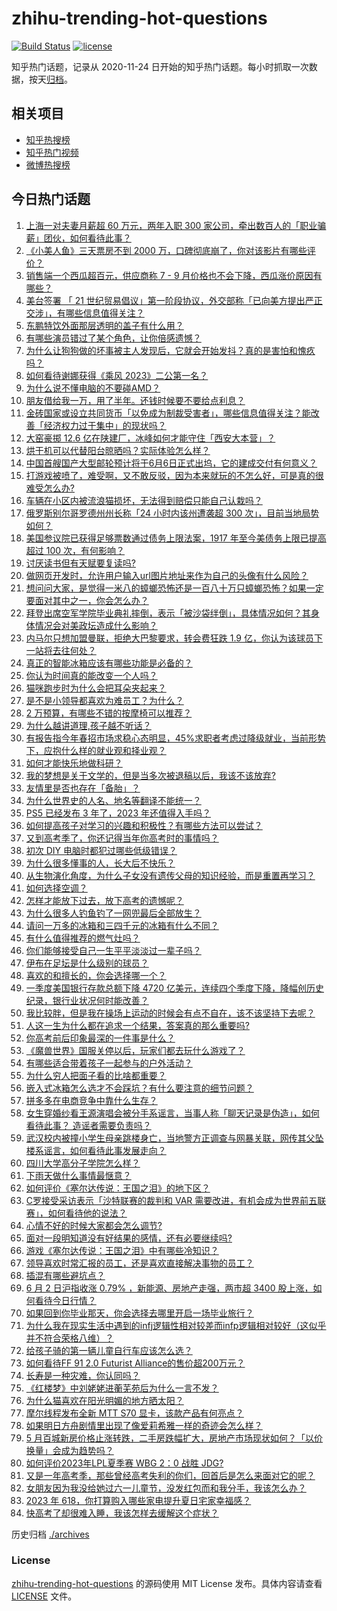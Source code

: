 # zhihu-trending-hot-questions

[![Build Status](https://github.com/justjavac/zhihu-trending-hot-questions/workflows/ci/badge.svg?branch=master)](https://github.com/justjavac/zhihu-trending-hot-questions/actions)
[![license](https://img.shields.io/github/license/justjavac/zhihu-trending-hot-questions)](https://github.com/justjavac/zhihu-trending-hot-questions/blob/master/LICENSE)

知乎热门话题，记录从 2020-11-24
日开始的知乎热门话题。每小时抓取一次数据，按天[归档](./archives)。

## 相关项目

- [知乎热搜榜](https://github.com/justjavac/zhihu-trending-top-search)
- [知乎热门视频](https://github.com/justjavac/zhihu-trending-hot-video)
- [微博热搜榜](https://github.com/justjavac/weibo-trending-hot-search)

## 今日热门话题

<!-- BEGIN -->
<!-- 最后更新时间 Sat Jun 03 2023 04:15:42 GMT+0800 (China Standard Time) -->

1. [上海一对夫妻月薪超 60 万元，两年入职 300 家公司，牵出数百人的「职业骗薪」团伙，如何看待此事？](https://www.zhihu.com/question/604403306)
1. [《小美人鱼》三天票房不到 2000 万，口碑彻底崩了，你对该影片有哪些评价？](https://www.zhihu.com/question/603592302)
1. [销售端一个西瓜超百元，供应商称 7 - 9 月价格也不会下降，西瓜涨价原因有哪些？](https://www.zhihu.com/question/604403671)
1. [美台签署 「 21 世纪贸易倡议」第一阶段协议，外交部称「已向美方提出严正交涉」，有哪些信息值得关注？](https://www.zhihu.com/question/604421093)
1. [东鹏特饮外面那层透明的盖子有什么用？](https://www.zhihu.com/question/39324406)
1. [有哪些演员错过了某个角色，让你倍感遗憾？](https://www.zhihu.com/question/41078046)
1. [为什么让狗狗做的坏事被主人发现后，它就会开始发抖？真的是害怕和愧疚吗？](https://www.zhihu.com/question/602543843)
1. [如何看待谢娜获得《乘风 2023》二公第一名？](https://www.zhihu.com/question/604406455)
1. [为什么说不懂电脑的不要碰AMD？](https://www.zhihu.com/question/337065369)
1. [朋友借给我一万，用了半年。还钱时候要不要给点利息？](https://www.zhihu.com/question/602415682)
1. [金砖国家或设立共同货币「以免成为制裁受害者」，哪些信息值得关注？能改善「经济权力过于集中」的现状吗？](https://www.zhihu.com/question/604423978)
1. [大窑豪掷 12.6 亿在陕建厂，冰峰如何才能守住「西安大本营」？](https://www.zhihu.com/question/604384904)
1. [烘干机可以代替阳台晾晒吗？实际体验怎么样？](https://www.zhihu.com/question/531431853)
1. [中国首艘国产大型邮轮预计将于6月6日正式出坞，它的建成交付有何意义？](https://www.zhihu.com/question/604235955)
1. [打游戏被喷了，难受啊，又不敢反驳，因为本来就玩的不怎么好，可是真的很难受怎么办?](https://www.zhihu.com/question/597043334)
1. [车辆在小区内被流浪猫损坏，无法得到赔偿只能自己认栽吗？](https://www.zhihu.com/question/601678131)
1. [俄罗斯别尔哥罗德州州长称「24 小时内该州遭袭超 300 次」，目前当地局势如何？](https://www.zhihu.com/question/603813963)
1. [美国参议院已获得足够票数通过债务上限法案，1917 年至今美债务上限已提高超过 100 次，有何影响？](https://www.zhihu.com/question/604393197)
1. [讨厌读书但有天赋要复读吗?](https://www.zhihu.com/question/603946748)
1. [做网页开发时，允许用户输入url图片地址来作为自己的头像有什么风险？](https://www.zhihu.com/question/603596848)
1. [想问问大家，是觉得一米八的蟑螂恐怖还是一百八十万只蟑螂恐怖？如果一定要面对其中之一，你会怎么办？](https://www.zhihu.com/question/600068717)
1. [拜登出席空军学院毕业典礼摔倒，表示「被沙袋绊倒」，具体情况如何？其身体情况会对美政坛造成什么影响？](https://www.zhihu.com/question/604374571)
1. [内马尔只想加盟曼联，拒绝大巴黎要求，转会费狂跌 1.9 亿，你认为该球员下一站将去往何处？](https://www.zhihu.com/question/604201925)
1. [真正的智能冰箱应该有哪些功能是必备的？](https://www.zhihu.com/question/33252592)
1. [你认为时间真的能改变一个人吗？](https://www.zhihu.com/question/602877976)
1. [猫咪跑步时为什么会把耳朵夹起来？](https://www.zhihu.com/question/602319410)
1. [是不是小领导都喜欢为难员工？为什么？](https://www.zhihu.com/question/603242743)
1. [2 万预算，有哪些不错的按摩椅可以推荐？](https://www.zhihu.com/question/598609511)
1. [为什么越讲道理,孩子越不听话？](https://www.zhihu.com/question/598809389)
1. [有报告指今年春招市场求稳心态明显，45%求职者考虑过降级就业，当前形势下，应抱什么样的就业观和择业观？](https://www.zhihu.com/question/604195542)
1. [如何才能快乐地做科研？](https://www.zhihu.com/question/452940941)
1. [我的梦想是关于文学的，但是当多次被退稿以后，我该不该放弃?](https://www.zhihu.com/question/604011027)
1. [友情里是否也存在「备胎」？](https://www.zhihu.com/question/603610520)
1. [为什么世界史的人名、地名等翻译不能统一？](https://www.zhihu.com/question/604024053)
1. [PS5 已经发布 3 年了，2023 年还值得入手吗？](https://www.zhihu.com/question/540585488)
1. [如何提高孩子对学习的兴趣和积极性？有哪些方法可以尝试？](https://www.zhihu.com/question/601429819)
1. [又到高考季了，你还记得当年你高考时的事情吗？](https://www.zhihu.com/question/604410307)
1. [初次 DIY 电脑时都犯过哪些低级错误？](https://www.zhihu.com/question/597627441)
1. [为什么很多懂事的人，长大后不快乐？](https://www.zhihu.com/question/602731987)
1. [从生物演化角度，为什么子女没有遗传父母的知识经验，而是重置再学习？](https://www.zhihu.com/question/601678910)
1. [如何选择空调？](https://www.zhihu.com/question/24674958)
1. [怎样才能放下过去，放下高考的遗憾呢？](https://www.zhihu.com/question/547182272)
1. [为什么很多人钓鱼钓了一网兜最后全部放生？](https://www.zhihu.com/question/599943515)
1. [请问一万多的冰箱和三四千元的冰箱有什么不同？](https://www.zhihu.com/question/494932195)
1. [有什么值得推荐的燃气灶吗？](https://www.zhihu.com/question/290811440)
1. [你们能够接受自己一生平平淡淡过一辈子吗？](https://www.zhihu.com/question/603707094)
1. [伊布在足坛是什么级别的球员？](https://www.zhihu.com/question/603338479)
1. [喜欢的和擅长的，你会选择哪一个？](https://www.zhihu.com/question/604006990)
1. [一季度美国银行存款总额下降 4720 亿美元，连续四个季度下降，降幅创历史纪录，银行业状况何时能改善？](https://www.zhihu.com/question/604379959)
1. [我比较胖，但是我在操场上运动的时候会有点不自在，该不该坚持下去呢？](https://www.zhihu.com/question/600805181)
1. [人这一生为什么都在追求一个结果，答案真的那么重要吗?](https://www.zhihu.com/question/604215972)
1. [你高考前后印象最深的一件事是什么？](https://www.zhihu.com/question/604191310)
1. [《魔兽世界》国服关停以后，玩家们都去玩什么游戏了？](https://www.zhihu.com/question/603818800)
1. [有哪些适合带着孩子一起参与的户外活动？](https://www.zhihu.com/question/486270875)
1. [为什么穷人把面子看的比啥都重要？](https://www.zhihu.com/question/596630660)
1. [嵌入式冰箱怎么选才不会踩坑？有什么要注意的细节问题？](https://www.zhihu.com/question/601847397)
1. [拼多多在电商竞争中靠什么生存？](https://www.zhihu.com/question/603808015)
1. [女生穿婚纱看王源演唱会被分手系谣言，当事人称「聊天记录是伪造」，如何看待此事？ 造谣者需要负责吗？](https://www.zhihu.com/question/604390809)
1. [武汉校内被撞小学生母亲跳楼身亡，当地警方正调查与网暴关联，网传其父坠楼系谣言，如何看待此事发展走向？](https://www.zhihu.com/question/604447833)
1. [四川大学高分子学院怎么样？](https://www.zhihu.com/question/47681262)
1. [下雨天做什么事情最惬意？](https://www.zhihu.com/question/604177362)
1. [如何评价《塞尔达传说：王国之泪》的地下区？](https://www.zhihu.com/question/603871845)
1. [C罗接受采访表示「沙特联赛的裁判和 VAR 需要改进，有机会成为世界前五联赛」，如何看待他的说法？](https://www.zhihu.com/question/604384506)
1. [心情不好的时候大家都会怎么调节?](https://www.zhihu.com/question/604145993)
1. [面对一段明知道没有好结果的感情，还有必要继续吗?](https://www.zhihu.com/question/603553342)
1. [游戏《塞尔达传说：王国之泪》中有哪些冷知识？](https://www.zhihu.com/question/599712014)
1. [领导喜欢时常汇报的员工，还是喜欢直接解决事物的员工？](https://www.zhihu.com/question/604113667)
1. [插混有哪些避坑点？](https://www.zhihu.com/question/602943961)
1. [6 月 2 日沪指收涨 0.79% ，新能源、房地产走强，两市超 3400 股上涨，如何看待今日行情？](https://www.zhihu.com/question/604379977)
1. [如果回到你毕业那天，你会选择去哪里开启一场毕业旅行？](https://www.zhihu.com/question/604416036)
1. [为什么我在现实生活中遇到的infj逻辑性相对较差而infp逻辑相对较好（这似乎并不符合荣格八维）？](https://www.zhihu.com/question/603829808)
1. [给孩子骑的第一辆儿童自行车应该怎么选？](https://www.zhihu.com/question/569433996)
1. [如何看待FF 91 2.0 Futurist Alliance的售价超200万元？](https://www.zhihu.com/question/604011607)
1. [长寿是一种灾难，你认同吗？](https://www.zhihu.com/question/597336124)
1. [《红楼梦》中刘姥姥进蘅芜苑后为什么一言不发？](https://www.zhihu.com/question/500056071)
1. [为什么猫喜欢在阳光明媚的地方晒太阳？](https://www.zhihu.com/question/599058270)
1. [摩尔线程发布全新 MTT S70 显卡，该款产品有何亮点？](https://www.zhihu.com/question/604029452)
1. [如果明日方舟剧情里出现了像爱莉希雅一样的奇迹会怎么样？](https://www.zhihu.com/question/604005160)
1. [5 月百城新房价格止涨转跌，二手房跌幅扩大，房地产市场现状如何？「以价换量」会成为趋势吗？](https://www.zhihu.com/question/604220951)
1. [如何评价2023年LPL夏季赛 WBG 2：0 战胜 JDG?](https://www.zhihu.com/question/604307628)
1. [又是一年高考季，那些曾经高考失利的你们，回首后是怎么来面对它的呢？](https://www.zhihu.com/question/604327206)
1. [女朋友因为我没给她过六一儿童节，没发红包而和我分手，我该怎么办？](https://www.zhihu.com/question/604201618)
1. [2023 年 618，你打算购入哪些家电提升夏日宅家幸福感？](https://www.zhihu.com/question/603686605)
1. [快高考了却很难入睡，我该怎样去缓解这个症状？](https://www.zhihu.com/question/603952884)

<!-- END -->

历史归档 [./archives](./archives)

### License

[zhihu-trending-hot-questions](https://github.com/justjavac/zhihu-trending-hot-questions)
的源码使用 MIT License 发布。具体内容请查看 [LICENSE](./LICENSE) 文件。

